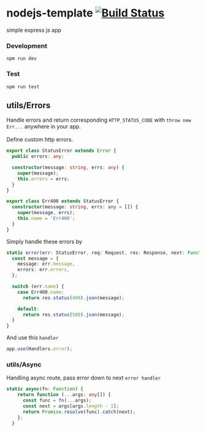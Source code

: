 # nodejs-template [![Build Status](https://travis-ci.org/luanphandinh/nodejs-template.svg?branch=master)](https://travis-ci.org/luanphandinh/nodejs-template)
simple express js app

### Development
`npm run dev`

### Test
`npm run test`

## utils/Errors
Handle errors and return corresponding `HTTP_STATUS_CODE` with `throw new Err...` anywhere in your app.  
<br>
Define custom http errors.
```typescript
export class StatusError extends Error {
  public errors: any;

  constructor(message: string, errs: any) {
    super(message);
    this.errors = errs;
  }
}

export class Err400 extends StatusError {
  constructor(message: string, errs: any = []) {
    super(message, errs);
    this.name = 'Err400';
  }
}
```

Simply handle these errors by 
```typescript
static error(err: StatusError, req: Request, res: Response, next: Function) {
  const message = {
    message: err.message,
    errors: err.errors,
  };

  switch (err.name) {
    case Err400.name:
      return res.status(400).json(message);

    default:
      return res.status(500).json(message);
  }
}
```

And use this `handler`
```typescript
app.use(Handlers.error);
```
### utils/Async
Handling async route, pass error down to next `error handler`
```typescript
static async(fn: Function) {
    return function (...args: any[]) {
      const func = fn(...args);
      const next = args[args.length - 1];
      return Promise.resolve(func).catch(next);
    };
  }
```
